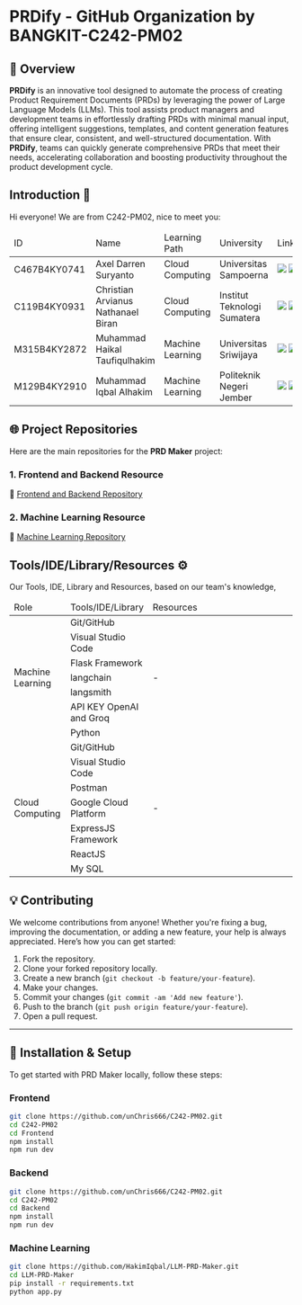 # PRDify - GitHub Organization by BANGKIT-C242-PM02

## 🚀 **Overview**

**PRDify** is an innovative tool designed to automate the process of creating Product Requirement Documents (PRDs) by leveraging the power of Large Language Models (LLMs). This tool assists product managers and development teams in effortlessly drafting PRDs with minimal manual input, offering intelligent suggestions, templates, and content generation features that ensure clear, consistent, and well-structured documentation. With **PRDify**, teams can quickly generate comprehensive PRDs that meet their needs, accelerating collaboration and boosting productivity throughout the product development cycle.

<h2>Introduction 👋</h2>
<p>Hi everyone! We are from C242-PM02, nice to meet you:  </p>
    <table align="center">
      <thead>
        <tr>
          <td width="15%">ID</td>
          <td width="20%">Name</td>
          <td width="20%">Learning Path</td>
          <td width="20%">University</td>
          <td width="25%">LinkedIn</td>
        </tr>
      </thead>
      <tbody>
        <tr>
          <td>C467B4KY0741</td>
          <td>Axel Darren Suryanto</td>
          <td>Cloud Computing</td>
          <td>Universitas Sampoerna</td>
          <td>
              <a href="https://www.linkedin.com/in/axelsuryanto/"><img src="https://img.shields.io/badge/--linkedin?label=LinkedIn&logo=LinkedIn&style=social"></a>
              <a href="https://github.com/Axeldarren"><img src="https://img.shields.io/badge/GitHub-100000?style=for-the-badge&logo=github&logoColor=white"></a>
          </td>
        </tr>
        <tr>
          <td>C119B4KY0931</td>
          <td>Christian Arvianus Nathanael Biran</td>
          <td>Cloud Computing</td>
          <td>Institut Teknologi Sumatera</td>
          <td>
              <a href="https://www.linkedin.com/in/christianbiran/"><img src="https://img.shields.io/badge/--linkedin?label=LinkedIn&logo=LinkedIn&style=social"></a>
              <a href="https://github.com/unChris666"><img src="https://img.shields.io/badge/GitHub-100000?style=for-the-badge&logo=github&logoColor=white"></a>
          </td>
        </tr>
        <tr>
          <td>M315B4KY2872</td>
          <td>Muhammad Haikal Taufiqulhakim</td>
          <td>Machine Learning</td>
          <td>Universitas Sriwijaya</td>
          <td>
              <a href="https://www.linkedin.com/in/muhammad-haikal-taufiqulhakim/"><img src="https://img.shields.io/badge/--linkedin?label=LinkedIn&logo=LinkedIn&style=social"></a>
              <a href="https://github.com/Haikal1628"><img src="https://img.shields.io/badge/GitHub-100000?style=for-the-badge&logo=github&logoColor=white"></a>
          </td>
        </tr>
        <tr>
          <td>M129B4KY2910</td>
          <td>Muhammad Iqbal Alhakim</td>
          <td>Machine Learning</td>
          <td>Politeknik Negeri Jember</td>
          <td>
              <a href="https://www.linkedin.com/in/muhiqbalhakim/"><img src="https://img.shields.io/badge/--linkedin?label=LinkedIn&logo=LinkedIn&style=social"></a>
              <a href="https://github.com/HakimIqbal"><img src="https://img.shields.io/badge/GitHub-100000?style=for-the-badge&logo=github&logoColor=white"></a>
          </td>
        </tr>
      </tbody>
    </table>

## 🌐 **Project Repositories**

Here are the main repositories for the **PRD Maker** project:

### 1. **Frontend and Backend Resource**

🔗 [Frontend and Backend Repository](https://github.com/unChris666/C242-PM02)

### 2. **Machine Learning Resource**

🔗 [Machine Learning Repository](https://github.com/C242-PM02-TEAM/ML)

<h2>Tools/IDE/Library/Resources ⚙️</h2>
<p>Our Tools, IDE, Library and Resources, based on our team's knowledge,</p>
<table align="center">
    <thead>
        <tr>
            <td width="20%">Role</td>
            <td width="20%">Tools/IDE/Library</td>
            <td width="60%">Resources</td>
        </tr>
    </thead>
    <tbody>
        <tr>
            <td rowspan="7">Machine Learning</td>
            <td>Git/GitHub</td>
            <td rowspan="7">-</td>
        </tr>
        <tr>            
            <td>Visual Studio Code</td>
        </tr>
        <tr>            
            <td>Flask Framework</td>
        </tr>
        <tr>            
            <td>langchain</td>
        </tr>
        <tr>            
            <td>langsmith</td>
        </tr>
        <tr>            
            <td>API KEY OpenAI and Groq</td>
        </tr>
        <tr>            
            <td>Python</td>
        </tr>        
        <tr>
            <td rowspan="7">Cloud Computing</td>
            <td>Git/GitHub</td>
            <td rowspan="7">-</td>
        </tr>
        <tr>            
            <td>Visual Studio Code</td>
        </tr>
        <tr>            
            <td>Postman</td>
        </tr>
        <tr>            
            <td>Google Cloud Platform</td>
        </tr>
        <tr>            
            <td>ExpressJS Framework</td>
        </tr>
        <tr>            
            <td>ReactJS</td>
        </tr>
        <tr>            
            <td>My SQL</td>
        </tr>
    </tbody>
</table>

## 💡 **Contributing**

We welcome contributions from anyone! Whether you're fixing a bug, improving the documentation, or adding a new feature, your help is always appreciated. Here’s how you can get started:

1. Fork the repository.
2. Clone your forked repository locally.
3. Create a new branch (`git checkout -b feature/your-feature`).
4. Make your changes.
5. Commit your changes (`git commit -am 'Add new feature'`).
6. Push to the branch (`git push origin feature/your-feature`).
7. Open a pull request.

---

## 🔧 **Installation & Setup**

To get started with PRD Maker locally, follow these steps:

### Frontend
```bash
git clone https://github.com/unChris666/C242-PM02.git
cd C242-PM02
cd Frontend
npm install
npm run dev
```

### Backend
```bash
git clone https://github.com/unChris666/C242-PM02.git
cd C242-PM02
cd Backend
npm install
npm run dev
```

### Machine Learning
```bash
git clone https://github.com/HakimIqbal/LLM-PRD-Maker.git
cd LLM-PRD-Maker
pip install -r requirements.txt
python app.py
```

